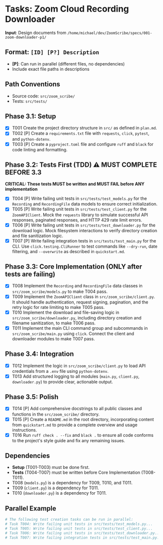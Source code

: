 # Tasks: Zoom Cloud Recording Downloader

**Input**: Design documents from `/home/michael/dev/ZoomScribe/specs/001-zoom-downloader-p1/`

## Format: `[ID] [P?] Description`
- **[P]**: Can run in parallel (different files, no dependencies)
- Include exact file paths in descriptions

## Path Conventions
- Source code: `src/zoom_scribe/`
- Tests: `src/tests/`

## Phase 3.1: Setup
- [X] T001 Create the project directory structure in `src/` as defined in `plan.md`.
- [X] T002 [P] Create a `requirements.txt` file with `requests`, `click`, `pytest`, and `python-dotenv`.
- [X] T003 [P] Create a `pyproject.toml` file and configure `ruff` and `black` for code linting and formatting.

## Phase 3.2: Tests First (TDD) ⚠️ MUST COMPLETE BEFORE 3.3
**CRITICAL: These tests MUST be written and MUST FAIL before ANY implementation**
- [X] T004 [P] Write failing unit tests in `src/tests/test_models.py` for the `Recording` and `RecordingFile` data models to ensure correct initialization.
- [X] T005 [P] Write failing unit tests in `src/tests/test_client.py` for the `ZoomAPIClient`. Mock the `requests` library to simulate successful API responses, paginated responses, and HTTP 429 rate limit errors.
- [X] T006 [P] Write failing unit tests in `src/tests/test_downloader.py` for the download logic. Mock filesystem interactions to verify directory creation and file sanitization logic.
- [X] T007 [P] Write failing integration tests in `src/tests/test_main.py` for the CLI. Use `click.testing.CliRunner` to test commands like `--dry-run`, date filtering, and `--overwrite` as described in `quickstart.md`.

## Phase 3.3: Core Implementation (ONLY after tests are failing)
- [X] T008 Implement the `Recording` and `RecordingFile` data classes in `src/zoom_scribe/models.py` to make T004 pass.
- [X] T009 Implement the `ZoomAPIClient` class in `src/zoom_scribe/client.py`. It should handle authentication, request signing, pagination, and the retry logic for rate limiting to make T005 pass.
- [X] T010 Implement the download and file-saving logic in `src/zoom_scribe/downloader.py`, including directory creation and filename sanitization, to make T006 pass.
- [X] T011 Implement the main CLI command group and subcommands in `src/zoom_scribe/main.py` using `click`. Connect the client and downloader modules to make T007 pass.

## Phase 3.4: Integration
- [X] T012 Implement the logic in `src/zoom_scribe/client.py` to load API credentials from a `.env` file using `python-dotenv`.
- [X] T013 Add structured logging to all modules (`main.py`, `client.py`, `downloader.py`) to provide clear, actionable output.

## Phase 3.5: Polish
- [X] T014 [P] Add comprehensive docstrings to all public classes and functions in the `src/zoom_scribe/` directory.
- [X] T015 [P] Create a `README.md` in the root directory, incorporating content from `quickstart.md` to provide a complete overview and usage instructions.
- [X] T016 Run `ruff check . --fix` and `black .` to ensure all code conforms to the project's style guide and fix any remaining issues.

## Dependencies
- **Setup** (T001-T003) must be done first.
- **Tests** (T004-T007) must be written before Core Implementation (T008-T011).
- T008 (`models.py`) is a dependency for T009, T010, and T011.
- T009 (`client.py`) is a dependency for T011.
- T010 (`downloader.py`) is a dependency for T011.

## Parallel Example
```bash
# The following test creation tasks can be run in parallel:
# Task T004: Write failing unit tests in src/tests/test_models.py...
# Task T005: Write failing unit tests in src/tests/test_client.py...
# Task T006: Write failing unit tests in src/tests/test_downloader.py...
# Task T007: Write failing integration tests in src/tests/test_main.py...
```

